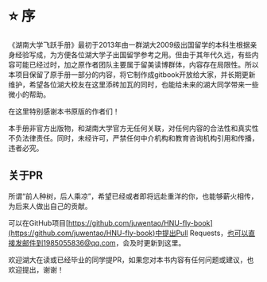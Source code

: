 # ⭐ 序

《湖南大学飞跃手册》最初于2013年由一群湖大2009级出国留学的本科生根据亲身经验写成，为方便各位湖大学子出国留学参考之用。但由于其年代久远，有些内容可能已经过时，加之原作者团队主要属于留美读博群体，内容存在局限性。所以本项目保留了原手册一部分的内容，将它制作成gitbook开放给大家，并长期更新维护，希望各位湖大校友在这里添砖加瓦的同时，也能给未来的湖大同学带来一些微小的帮助。

在这里特别感谢本书原版的作者们！

本手册非官方出版物，和湖南大学官方无任何关联，对任何内容的合法性和真实性不负法律责任。同时，未经许可，严禁任何中介机构和教育咨询机构引用和传播，违者必究。

## &#x20;关于PR

所谓“前人种树，后人乘凉”，希望已经或者即将远赴重洋的你，也能够薪火相传，为后来人做出自己的贡献。

可以在GitHub项目[https://github.com/juwentao/HNU-fly-book](https://github.com/juwentao/HNU-fly-book)中提出Pull Requests，也可以直接发邮件到1985055836@qq.com，会及时更新到这里。

欢迎湖大在读或已经毕业的同学提PR，如果您对本书内容有任何问题或建议，也欢迎提出，谢谢！

##
